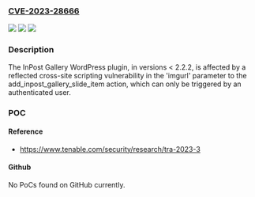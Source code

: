 ### [CVE-2023-28666](https://cve.mitre.org/cgi-bin/cvename.cgi?name=CVE-2023-28666)
![](https://img.shields.io/static/v1?label=Product&message=InPost%20Gallery%20WordPress%20Plugin&color=blue)
![](https://img.shields.io/static/v1?label=Version&message=n%2Fa&color=blue)
![](https://img.shields.io/static/v1?label=Vulnerability&message=Authenticated%20Reflected%20Cross-Site%20Scripting&color=brighgreen)

### Description

The InPost Gallery WordPress plugin, in versions < 2.2.2, is affected by a reflected cross-site scripting vulnerability in the 'imgurl' parameter to the add_inpost_gallery_slide_item action, which can only be triggered by an authenticated user.

### POC

#### Reference
- https://www.tenable.com/security/research/tra-2023-3

#### Github
No PoCs found on GitHub currently.


